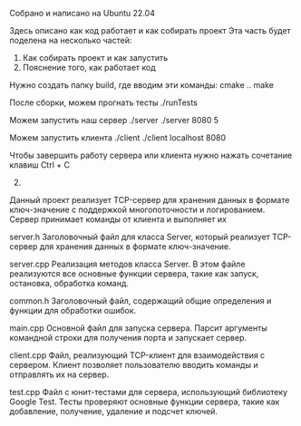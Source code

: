 Собрано и написано на Ubuntu 22.04

Здесь описано как код работает и как собирать проект
Эта часть будет поделена на несколько частей:

1) Как собирать проект и как запустить
2) Пояснение того, как работает код

Нужно создать папку build, где вводим эти команды:
cmake ..
make

После сборки, можем прогнать тесты
./runTests

Можем запустить наш сервер
./server <port> <maxConnection>
./server 8080 5 

Можем запустить клиента
./client <hostname> <port>
./client localhost 8080

Чтобы завершить работу сервера или клиента нужно нажать сочетание клавиш Ctrl + C

2)

Данный проект реализует TCP-сервер для хранения данных в формате ключ-значение с поддержкой многопоточности и логированием. Сервер принимает команды от клиента и выполняет их

server.h
Заголовочный файл для класса Server, который реализует TCP-сервер для хранения данных в формате ключ-значение.

server.cpp
Реализация методов класса Server. В этом файле реализуются все основные функции сервера, такие как запуск, остановка, обработка команд.

common.h
Заголовочный файл, содержащий общие определения и функции для обработки ошибок.

main.cpp
Основной файл для запуска сервера. Парсит аргументы командной строки для получения порта и запускает сервер.

client.cpp
Файл, реализующий TCP-клиент для взаимодействия с сервером. Клиент позволяет пользователю вводить команды и отправлять их на сервер.

test.cpp
Файл с юнит-тестами для сервера, использующий библиотеку Google Test. Тесты проверяют основные функции сервера, такие как добавление, получение, удаление и подсчет ключей.


